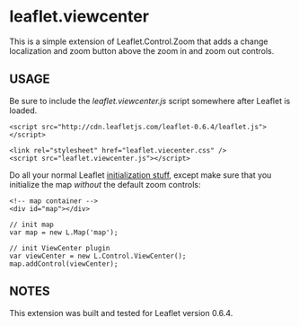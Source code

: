 # leaflet.viewcenter


This is a simple extension of Leaflet.Control.Zoom that adds a change localization and zoom button above the zoom in and zoom out controls.


## USAGE


Be sure to include the *leaflet.viewcenter.js* script somewhere after Leaflet is loaded.

    <script src="http://cdn.leafletjs.com/leaflet-0.6.4/leaflet.js"></script>

    <link rel="stylesheet" href="leaflet.viecenter.css" />
    <script src="leaflet.viewcenter.js"></script>


Do all your normal Leaflet [initialization stuff](http://leaflet.cloudmade.com/examples/quick-start.html), except make sure that you initialize the map *without* the default zoom controls:

    <!-- map container -->
    <div id="map"></div>

    // init map
    var map = new L.Map('map');

    // init ViewCenter plugin
    var viewCenter = new L.Control.ViewCenter();
    map.addControl(viewCenter);


## NOTES


This extension was built and tested for Leaflet version 0.6.4.
